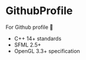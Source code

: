# GithubProfile

For Github profile 🍌

* C++ 14+ standards
* SFML 2.5+
* OpenGL 3.3+ specification

<!--START_SECTION:badges-->
<!--END_SECTION:badges-->
